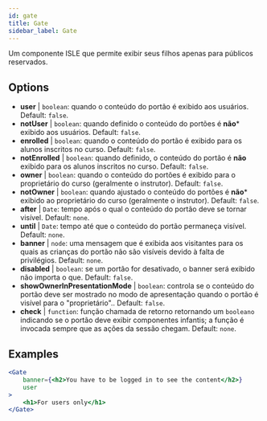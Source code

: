 ```yaml
---
id: gate 
title: Gate
sidebar_label: Gate
---
```


Um componente ISLE que permite exibir seus filhos apenas para públicos reservados.

## Options

* __user__ | `boolean`: quando o conteúdo do portão é exibido aos usuários. Default: `false`.
* __notUser__ | `boolean`: quando definido o conteúdo do portões é **não*** exibido aos usuários. Default: `false`.
* __enrolled__ | `boolean`: quando o conteúdo do portão é exibido para os alunos inscritos no curso. Default: `false`.
* __notEnrolled__ | `boolean`: quando definido, o conteúdo do portão é **não** exibido para os alunos inscritos no curso. Default: `false`.
* __owner__ | `boolean`: quando o conteúdo do portões é exibido para o proprietário do curso (geralmente o instrutor). Default: `false`.
* __notOwner__ | `boolean`: quando ajustado o conteúdo do portões é **não*** exibido ao proprietário do curso (geralmente o instrutor). Default: `false`.
* __after__ | `Date`: tempo após o qual o conteúdo do portão deve se tornar visível. Default: `none`.
* __until__ | `Date`: tempo até que o conteúdo do portão permaneça visível. Default: `none`.
* __banner__ | `node`: uma mensagem que é exibida aos visitantes para os quais as crianças do portão não são visíveis devido à falta de privilégios. Default: `none`.
* __disabled__ | `boolean`: se um portão for desativado, o banner será exibido não importa o que. Default: `false`.
* __showOwnerInPresentationMode__ | `boolean`: controla se o conteúdo do portão deve ser mostrado no modo de apresentação quando o portão é visível para o "proprietário".. Default: `false`.
* __check__ | `function`: função chamada de retorno retornando um `booleano` indicando se o portão deve exibir componentes infantis; a função é invocada sempre que as ações da sessão chegam. Default: `none`.


## Examples

```jsx live
<Gate 
    banner={<h2>You have to be logged in to see the content</h2>}
    user 
>
    <h1>For users only</h1>
</Gate>
``` 



